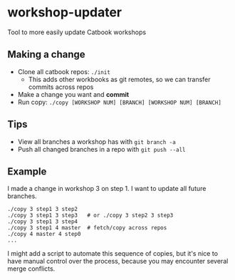 # workshop-updater
Tool to more easily update Catbook workshops

## Making a change
- Clone all catbook repos: `./init`
    - This adds other workbooks as git remotes, so we can transfer commits across repos
- Make a change you want and **commit**
- Run copy: `./copy [WORKSHOP NUM] [BRANCH] [WORKSHOP NUM] [BRANCH]`

## Tips
- View all branches a workshop has with `git branch -a`
- Push all changed branches in a repo with `git push --all`

## Example
I made a change in workshop 3 on step 1. I want to update all future branches.
```
./copy 3 step1 3 step2
./copy 3 step1 3 step3   # or ./copy 3 step2 3 step3
./copy 3 step1 3 step4
./copy 3 step1 4 master  # fetch/copy across repos
./copy 4 master 4 step0
...
```

I might add a script to automate this sequence of copies, but it's nice to have manual control over the process, because you may encounter several merge conflicts.
